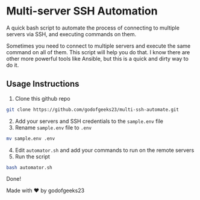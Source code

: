 # Multi-server SSH Automation

A quick bash script to automate the process of connecting to multiple servers via SSH, and executing commands on them.

Sometimes you need to connect to multiple servers and execute the same command on all of them. This script will help you do that.
I know there are other more powerful tools like Ansible, but this is a quick and dirty way to do it.

## Usage Instructions

1. Clone this github repo

```bash
git clone https://github.com/godofgeeks23/multi-ssh-automate.git
```

2. Add your servers and SSH credentials to the `sample.env` file
3. Rename `sample.env` file to `.env`

```bash
mv sample.env .env
```

4. Edit `automator.sh` and add your commands to run on the remote servers
5. Run the script

```bash
bash automator.sh
```

Done!

Made with ❤️ by godofgeeks23
